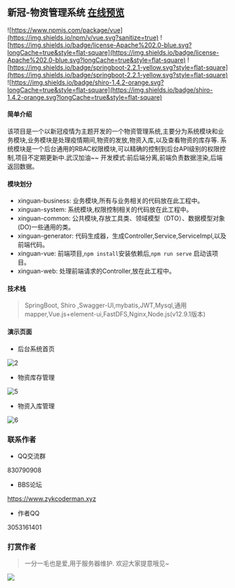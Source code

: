 ## 新冠-物资管理系统 [在线预览](https://www.zykhome.club/#/login "在线预览")

![https://www.npmjs.com/package/vue](https://img.shields.io/npm/v/vue.svg?sanitize=true)
![https://img.shields.io/badge/license-Apache%202.0-blue.svg?longCache=true&style=flat-square](https://img.shields.io/badge/license-Apache%202.0-blue.svg?longCache=true&style=flat-square)
![https://img.shields.io/badge/springboot-2.2.1-yellow.svg?style=flat-square](https://img.shields.io/badge/springboot-2.2.1-yellow.svg?style=flat-square)
![https://img.shields.io/badge/shiro-1.4.2-orange.svg?longCache=true&style=flat-square](https://img.shields.io/badge/shiro-1.4.2-orange.svg?longCache=true&style=flat-square)



#### 简单介绍

该项目是一个以新冠疫情为主题开发的一个物资管理系统,主要分为系统模块和业务模块,业务模块是处理疫情期间,物资的发放,物资入库,以及查看物资的库存等.
系统模块是一个后台通用的RBAC权限模块,可以精确的控制到后台API级别的权限控制,项目不定期更新中.武汉加油~~
开发模式:前后端分离,前端负责数据渲染,后端返回数据。
#### 模块划分

- xinguan-business: 业务模块,所有与业务相关的代码放在此工程中。
- xinguan-system: 系统模块,权限控制相关的代码放在此工程中。
- xinguan-common: 公共模块,存放工具类、领域模型（DTO）、数据模型对象(DO)一些通用的类。
- xinguan-generator: 代码生成器，生成Controller,Service,ServiceImpl,以及前端代码。
- xinguan-vue: 前端项目,`npm install`安装依赖后,`npm run serve` 启动该项目。
- xinguan-web: 处理前端请求的Controller,放在此工程中。

#### 技术栈

> SpringBoot, Shiro ,Swagger-UI,mybatis,JWT,Mysql,通用mapper,Vue.js+element-ui,FastDFS,Nginx,Node.js(v12.9.1版本)

#### 演示页面


- 后台系统首页

![2](https://coderman-blog.oss-cn-beijing.aliyuncs.com/2_1588596638463.PNG)


- 物资库存管理

![5](https://coderman-blog.oss-cn-beijing.aliyuncs.com/5_1588596788159.PNG)

- 物资入库管理

![6](https://coderman-blog.oss-cn-beijing.aliyuncs.com/6_1588596788146.PNG)


### 联系作者
- QQ交流群

830790908


- BBS论坛

https://www.zykcoderman.xyz

- 作者QQ

3053161401

### 打赏作者

> 一分一毛也是爱,用于服务器维护. 欢迎大家提意哦见~


![](http://myforum.oss-cn-beijing.aliyuncs.com/postImages/15906789481049ab74aee-3679-4de1-b252-d9fbdda90a08pay.PNG?Expires=1685286948&OSSAccessKeyId=LTAI4FsV5R1tnt8W8kqFqBYh&Signature=yvXZZiVP1pYWeIMkKBILRcHWkHg%3D)
